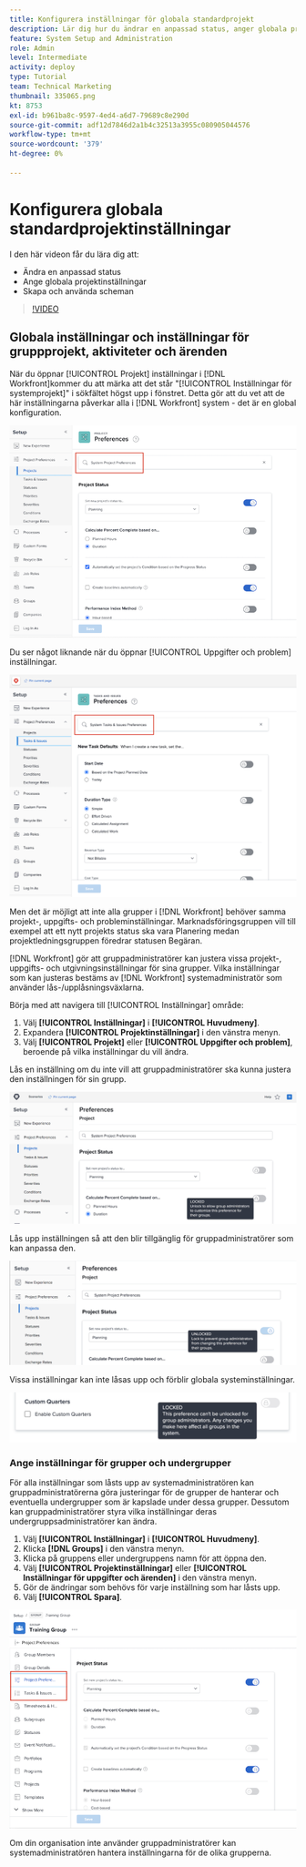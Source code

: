```yaml
---
title: Konfigurera inställningar för globala standardprojekt
description: Lär dig hur du ändrar en anpassad status, anger globala projektinställningar och skapar scheman som är globala standardinställningar.
feature: System Setup and Administration
role: Admin
level: Intermediate
activity: deploy
type: Tutorial
team: Technical Marketing
thumbnail: 335065.png
kt: 8753
exl-id: b961ba8c-9597-4ed4-a6d7-79689c8e290d
source-git-commit: adf12d7846d2a1b4c32513a3955c080905044576
workflow-type: tm+mt
source-wordcount: '379'
ht-degree: 0%

---
```


# Konfigurera globala standardprojektinställningar

<!---
21.4 updates have been made
--->

I den här videon får du lära dig att:

* Ändra en anpassad status
* Ange globala projektinställningar
* Skapa och använda scheman

>[!VIDEO](https://video.tv.adobe.com/v/335065/?quality=12)

## Globala inställningar och inställningar för gruppprojekt, aktiviteter och ärenden

När du öppnar [!UICONTROL Projekt] inställningar i [!DNL Workfront]kommer du att märka att det står &quot;[!UICONTROL Inställningar för systemprojekt]&quot; i sökfältet högst upp i fönstret. Detta gör att du vet att de här inställningarna påverkar alla i [!DNL Workfront] system - det är en global konfiguration.

![[!UICONTROL Projektinställningar] sida in [!UICONTROL Inställningar]](assets/admin-fund-system-project-preferences-1.png)

Du ser något liknande när du öppnar [!UICONTROL Uppgifter och problem] inställningar.

![[!UICONTROL Inställningar för aktivitet och problem] in [!UICONTROL Inställningar]](assets/admin-fund-task-issue-preferences-2.png)

Men det är möjligt att inte alla grupper i [!DNL Workfront] behöver samma projekt-, uppgifts- och probleminställningar. Marknadsföringsgruppen vill till exempel att ett nytt projekts status ska vara Planering medan projektledningsgruppen föredrar statusen Begäran.

[!DNL Workfront] gör att gruppadministratörer kan justera vissa projekt-, uppgifts- och utgivningsinställningar för sina grupper. Vilka inställningar som kan justeras bestäms av [!DNL Workfront] systemadministratör som använder lås-/upplåsningsväxlarna.

Börja med att navigera till [!UICONTROL Inställningar] område:

1. Välj **[!UICONTROL Inställningar]** i **[!UICONTROL Huvudmeny]**.
1. Expandera **[!UICONTROL Projektinställningar]** i den vänstra menyn.
1. Välj **[!UICONTROL Projekt]** eller **[!UICONTROL Uppgifter och problem]**, beroende på vilka inställningar du vill ändra.

Lås en inställning om du inte vill att gruppadministratörer ska kunna justera den inställningen för sin grupp.

![Låst inställningsmeddelande](assets/admin-fund-preferences-locked-3.png)

Lås upp inställningen så att den blir tillgänglig för gruppadministratörer som kan anpassa den.

![Olåst inställningsmeddelande](assets/admin-fund-preferences-unlocked-4.png)

Vissa inställningar kan inte låsas upp och förblir globala systeminställningar.

![Låst inställningsmeddelande](assets/admin-fund-preferences-always-locked-5.png)

### Ange inställningar för grupper och undergrupper

För alla inställningar som låsts upp av systemadministratören kan gruppadministratörerna göra justeringar för de grupper de hanterar och eventuella undergrupper som är kapslade under dessa grupper. Dessutom kan gruppadministratörer styra vilka inställningar deras undergruppsadministratörer kan ändra.

1. Välj **[!UICONTROL Inställningar]** i **[!UICONTROL Huvudmeny]**.
1. Klicka **[!DNL Groups]** i den vänstra menyn.
1. Klicka på gruppens eller undergruppens namn för att öppna den.
1. Välj **[!UICONTROL Projektinställningar]** eller **[!UICONTROL Inställningar för uppgifter och ärenden]** i den vänstra menyn.
1. Gör de ändringar som behövs för varje inställning som har låsts upp.
1. Välj **[!UICONTROL Spara]**.

![[!UICONTROL Projektstatus] avsnitt på [!UICONTROL Grupp] page](assets/admin-fund-group-preferences.png)

Om din organisation inte använder gruppadministratörer kan systemadministratören hantera inställningarna för de olika grupperna.

<!---
learn more URLs and guides
Create or edit a group status 
Group administrators 
Configure system-wide project preferences 
Configure project preferences for a group 
Configure task and issue preferences for a group 
Create and modify a group’s schedule 
--->

